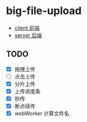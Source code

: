 # big-file-upload

- [client 前端](./client/)
- [server 后端](./server/)

## TODO
- [x] 拖拽上传
- [ ] 点击上传
- [x] 分片上传
- [x] 上传进度条
- [x] 秒传
- [x] 断点续传
- [x] webWorker 计算文件名
